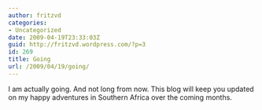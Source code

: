 ```yaml
---
author: fritzvd
categories:
- Uncategorized
date: 2009-04-19T23:33:03Z
guid: http://fritzvd.wordpress.com/?p=3
id: 269
title: Going
url: /2009/04/19/going/
---
```


I am actually going. And not long from now. This blog will keep you updated on my happy adventures in Southern Africa over the coming months.